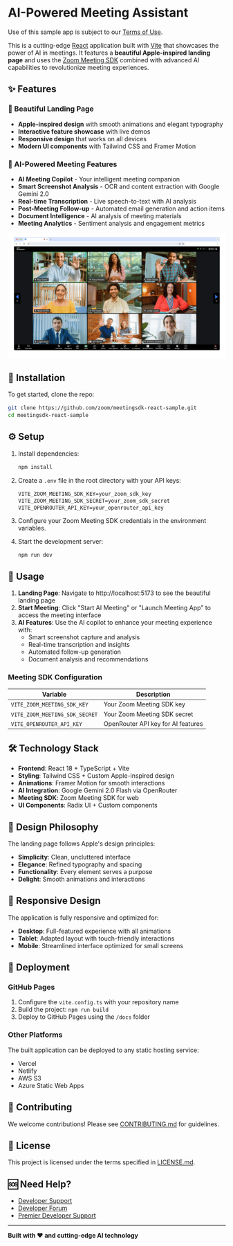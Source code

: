 # AI-Powered Meeting Assistant

Use of this sample app is subject to our [Terms of Use](https://explore.zoom.us/en/legal/zoom-api-license-and-tou/).

This is a cutting-edge [React](https://reactjs.org/) application built with [Vite](https://vitejs.dev/) that showcases the power of AI in meetings. It features a **beautiful Apple-inspired landing page** and uses the [Zoom Meeting SDK](https://developers.zoom.us/docs/meeting-sdk/web/) combined with advanced AI capabilities to revolutionize meeting experiences.

## ✨ Features

### 🎨 Beautiful Landing Page
- **Apple-inspired design** with smooth animations and elegant typography
- **Interactive feature showcase** with live demos
- **Responsive design** that works on all devices
- **Modern UI components** with Tailwind CSS and Framer Motion

### 🤖 AI-Powered Meeting Features
- **AI Meeting Copilot** - Your intelligent meeting companion
- **Smart Screenshot Analysis** - OCR and content extraction with Google Gemini 2.0
- **Real-time Transcription** - Live speech-to-text with AI analysis
- **Post-Meeting Follow-up** - Automated email generation and action items
- **Document Intelligence** - AI analysis of meeting materials
- **Meeting Analytics** - Sentiment analysis and engagement metrics

![AI Meeting Landing Page](public/images/meetingsdk-web-client-view.gif)

## 🚀 Installation

To get started, clone the repo:

```bash
git clone https://github.com/zoom/meetingsdk-react-sample.git
cd meetingsdk-react-sample
```

## ⚙️ Setup

1. Install dependencies:
   ```bash
   npm install
   ```

2. Create a `.env` file in the root directory with your API keys:
   ```env
   VITE_ZOOM_MEETING_SDK_KEY=your_zoom_sdk_key
   VITE_ZOOM_MEETING_SDK_SECRET=your_zoom_sdk_secret
   VITE_OPENROUTER_API_KEY=your_openrouter_api_key
   ```

3. Configure your Zoom Meeting SDK credentials in the environment variables.

4. Start the development server:
   ```bash
   npm run dev
   ```

## 🎯 Usage

1. **Landing Page**: Navigate to http://localhost:5173 to see the beautiful landing page
2. **Start Meeting**: Click "Start AI Meeting" or "Launch Meeting App" to access the meeting interface
3. **AI Features**: Use the AI copilot to enhance your meeting experience with:
   - Smart screenshot capture and analysis
   - Real-time transcription and insights
   - Automated follow-up generation
   - Document analysis and recommendations

### Meeting SDK Configuration

| Variable | Description |
|----------|-------------|
| `VITE_ZOOM_MEETING_SDK_KEY` | Your Zoom Meeting SDK key |
| `VITE_ZOOM_MEETING_SDK_SECRET` | Your Zoom Meeting SDK secret |
| `VITE_OPENROUTER_API_KEY` | OpenRouter API key for AI features |

## 🛠️ Technology Stack

- **Frontend**: React 18 + TypeScript + Vite
- **Styling**: Tailwind CSS + Custom Apple-inspired design
- **Animations**: Framer Motion for smooth interactions
- **AI Integration**: Google Gemini 2.0 Flash via OpenRouter
- **Meeting SDK**: Zoom Meeting SDK for web
- **UI Components**: Radix UI + Custom components

## 🎨 Design Philosophy

The landing page follows Apple's design principles:
- **Simplicity**: Clean, uncluttered interface
- **Elegance**: Refined typography and spacing
- **Functionality**: Every element serves a purpose
- **Delight**: Smooth animations and interactions

## 📱 Responsive Design

The application is fully responsive and optimized for:
- **Desktop**: Full-featured experience with all animations
- **Tablet**: Adapted layout with touch-friendly interactions
- **Mobile**: Streamlined interface optimized for small screens

## 🚀 Deployment

### GitHub Pages

1. Configure the `vite.config.ts` with your repository name
2. Build the project: `npm run build`
3. Deploy to GitHub Pages using the `/docs` folder

### Other Platforms

The built application can be deployed to any static hosting service:
- Vercel
- Netlify
- AWS S3
- Azure Static Web Apps

## 🤝 Contributing

We welcome contributions! Please see [CONTRIBUTING.md](CONTRIBUTING.md) for guidelines.

## 📄 License

This project is licensed under the terms specified in [LICENSE.md](LICENSE.md).

## 🆘 Need Help?

- [Developer Support](https://devsupport.zoom.us)
- [Developer Forum](https://devforum.zoom.us)
- [Premier Developer Support](https://explore.zoom.us/docs/en-us/developer-support-plans.html)

---

**Built with ❤️ and cutting-edge AI technology**
